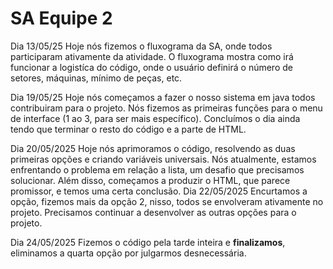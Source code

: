 # SA Equipe 2

Dia 13/05/25
Hoje nós fizemos o fluxograma da SA, onde todos participaram ativamente da atividade. O fluxograma mostra como irá funcionar a logistíca do código, onde o usuário definirá o número de setores, máquinas, mínimo de peças, etc. 

Dia 19/05/25
Hoje nós começamos a fazer o nosso sistema em java todos contribuiram para o projeto. Nós fizemos as primeiras funções para o menu de interface (1 ao 3, para ser mais específico). Concluímos o dia ainda tendo que terminar o resto do código e a parte de HTML.

Dia 20/05/2025
Hoje nós aprimoramos o código, resolvendo as duas primeiras opções e criando variáveis universais. Nós atualmente, estamos enfrentando o problema em relação a lista, um desafio que precisamos solucionar. Além disso, começamos a produzir o HTML, que parece promissor, e temos uma certa conclusão.
Dia 22/05/2025
Encurtamos a opção, fizemos mais da opção 2, nisso, todos se envolveram ativamente no projeto. Precisamos continuar a desenvolver as outras opções para o projeto.

Dia 24/05/2025
Fizemos o código pela tarde inteira e **finalizamos**, eliminamos a quarta opção por julgarmos desnecessária. 
